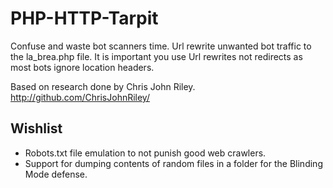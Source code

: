 PHP-HTTP-Tarpit
===============

Confuse and waste bot scanners time. 
Url rewrite unwanted bot traffic to the la_brea.php file. It is important you use Url rewrites not redirects as most bots ignore location headers.

Based on research done by Chris John Riley. http://github.com/ChrisJohnRiley/

Wishlist
--------
* Robots.txt file emulation to not punish good web crawlers.
* Support for dumping contents of random files in a folder for the Blinding Mode defense.
